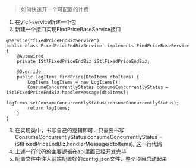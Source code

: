 >如何快速开一个可配置的计费

1. 在yfcf-service新建一个包
2. 新建一个接口实现FindPriceBaseService接口

```
@Service("fixedPriceEndBizService")
public class FixedPriceEndBizService  implements FindPriceBaseService {
    @Autowired
    private IStlFixedPriceEndBiz iStlFixedPriceEndBiz;
    
    @Override
    public LogItems findPrice(DtoItems dtoItems) {
        LogItems logItems = new LogItems();
        ConsumeConcurrentlyStatus consumeConcurrentlyStatus = iStlFixedPriceEndBiz.handlerMessage(dtoItems);
        logItems.setConsumeConcurrentlyStatus(consumeConcurrentlyStatus);
        return logItems;
    }
}
```

3. 在实现类中，书写自己的逻辑即可，只需要书写ConsumeConcurrentlyStatus consumeConcurrentlyStatus = iStlFixedPriceEndBiz.handlerMessage(dtoItems);
这一行代码
4. 上述一行代码的主要逻辑在api里面已经开发完毕
5. 配置文件中注入前端配置好的config.json文件，整个项目启动起来